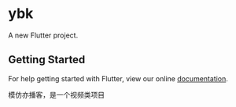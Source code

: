 # ybk

A new Flutter project.

## Getting Started

For help getting started with Flutter, view our online
[documentation](https://flutter.io/).

模仿亦播客，是一个视频类项目

